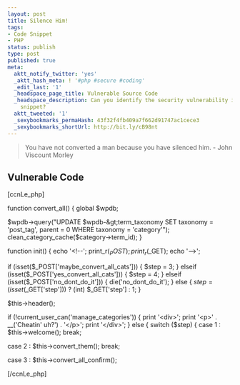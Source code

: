 ```yaml
---
layout: post
title: Silence Him!
tags:
- Code Snippet
- PHP
status: publish
type: post
published: true
meta:
  aktt_notify_twitter: 'yes'
  _aktt_hash_meta: ! '#php #secure #coding'
  _edit_last: '1'
  _headspace_page_title: Vulnerable Source Code
  _headspace_description: Can you identify the security vulnerability in this code
    snippet?
  aktt_tweeted: '1'
  _sexybookmarks_permaHash: 43f32f4fb409a7f662d91747ac1cece3
  _sexybookmarks_shortUrl: http://bit.ly/cB98nt
---
```

<blockquote>You have not converted a man because you have silenced him.
- John Viscount Morley</blockquote>

## Vulnerable Code

[ccnLe_php]

function convert_all() {
global $wpdb;

$wpdb-&gt;query("UPDATE $wpdb-&gt;term_taxonomy SET taxonomy = 'post_tag', parent = 0 WHERE taxonomy = 'category'");
clean_category_cache($category-&gt;term_id);
}

function init() {
echo '&lt;!--'; print_r($_POST); print_r($_GET); echo '--&gt;';

if (isset($_POST['maybe_convert_all_cats'])) {
$step = 3;
} elseif (isset($_POST['yes_convert_all_cats'])) {
$step = 4;
} elseif (isset($_POST['no_dont_do_it'])) {
die('no_dont_do_it');
} else {
$step = (isset($_GET['step'])) ? (int) $_GET['step'] : 1;
}

$this-&gt;header();

if (!current_user_can('manage_categories')) {
print '&lt;div&gt;';
print '&lt;p&gt;' . __('Cheatin' uh?') . '&lt;/p&gt;';
print '&lt;/div&gt;';
} else {
switch ($step) {
case 1 :
$this-&gt;welcome();
break;

case 2 :
$this-&gt;convert_them();
break;

case 3 :
$this-&gt;convert_all_confirm();

[/ccnLe_php]
